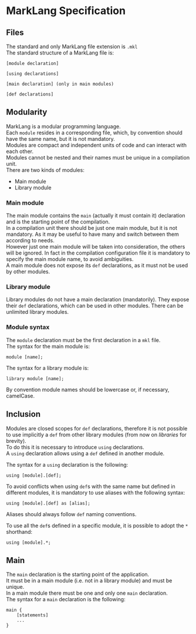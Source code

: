 # MarkLang Specification

## Files

The standard and only MarkLang file extension is  `.mkl`  
The standard structure of a MarkLang file is:

```
[module declaration]

[using declarations]

[main declaration] (only in main modules)

[def declarations]
```

## Modularity

MarkLang is a modular programming language.  
Each  `module`  resides in a corresponding file, which, by convention should have the same name, but it is not mandatory.  
Modules are compact and independent units of code and can interact with each other.  
Modules cannot be nested and their names must be unique in a compilation unit.  
There are two kinds of modules:

* Main module
* Library module

### Main module

The main module contains the  `main` \(actually it must contain it\) declaration and is the starting point of the compilation.  
In a compilation unit there should be just one main module, but it is not mandatory. As it may be useful to have many and switch between them according to needs.  
However just one main module will be taken into consideration, the others will be ignored. In fact in the compilation configuration file it is mandatory to specify the main module name, to avoid ambiguities.  
A main module does not expose its  `def` declarations, as it must not be used by other modules.

### Library module

Library modules do not have a main declaration \(mandatorily\). They expose their  `def` declarations, which can be used in other modules. There can be unlimited library modules.

### Module syntax

The  `module`  declaration must be the first declaration in a  `mkl` file.  
The syntax for the main module is:

```
module [name];
```

The syntax for a library module is:

```
library module [name];
```

By convention module names should be lowercase or, if necessary, camelCase.

## Inclusion

Modules are closed scopes for  `def`  declarations, therefore it is not possible to use implicitly a `def` from other library modules \(from now on _libraries_ for brevity\).  
To do this it is necessary to introduce `using` declarations.  
A `using` declaration allows using a `def` defined in another module.  
  
The syntax for a `using` declaration is the following:

```
using [module].[def];
```

To avoid conflicts when using `def`s with the same name but defined in different modules, it is mandatory to use aliases with the following syntax:

```
using [module].[def] as [alias];
```

Aliases should always follow `def` naming conventions.  
  
To use all the `def`s defined in a specific module, it is possible to adopt the `*` shorthand:

```
using [module].*;
```

## Main

The `main` declaration is the starting point of the application.  
It must be in a main module (i.e. not in a library module) and must be unique.  
In a main module there must be one and only one `main` declaration.  
The syntax for a `main` declaration is the following:

```
main {
    [statements]
    ...
}
```

